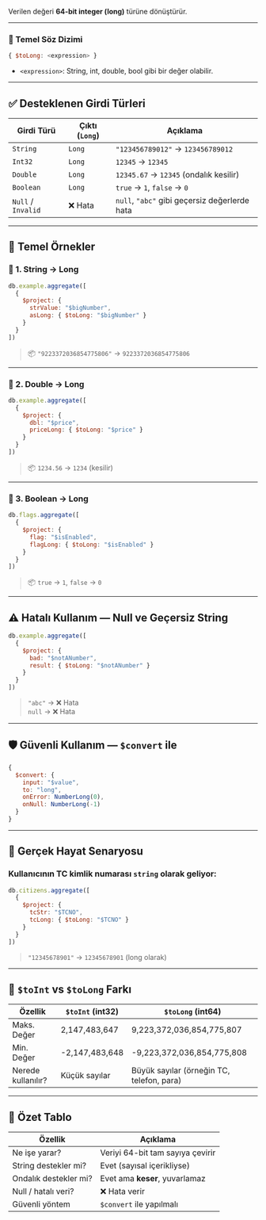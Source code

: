 
Verilen değeri **64-bit integer (long)** türüne dönüştürür.

---

### 📌 Temel Söz Dizimi

```js
{ $toLong: <expression> }
```

- `<expression>`: String, int, double, bool gibi bir değer olabilir.

---

## ✅ Desteklenen Girdi Türleri

|Girdi Türü|Çıktı (`Long`)|Açıklama|
|---|---|---|
|`String`|`Long`|`"123456789012"` → `123456789012`|
|`Int32`|`Long`|`12345` → `12345`|
|`Double`|`Long`|`12345.67` → `12345` (ondalık kesilir)|
|`Boolean`|`Long`|`true` → `1`, `false` → `0`|
|`Null` / `Invalid`|❌ Hata|`null`, `"abc"` gibi geçersiz değerlerde hata|

---

## 🧪 Temel Örnekler

### 🎯 1. String → Long

```js
db.example.aggregate([
  {
    $project: {
      strValue: "$bigNumber",
      asLong: { $toLong: "$bigNumber" }
    }
  }
])
```

> 📦 `"9223372036854775806"` → `9223372036854775806`

---

### 🎯 2. Double → Long

```js
db.example.aggregate([
  {
    $project: {
      dbl: "$price",
      priceLong: { $toLong: "$price" }
    }
  }
])
```

> 📦 `1234.56` → `1234` (kesilir)

---

### 🎯 3. Boolean → Long

```js
db.flags.aggregate([
  {
    $project: {
      flag: "$isEnabled",
      flagLong: { $toLong: "$isEnabled" }
    }
  }
])
```

> 📦 `true` → `1`, `false` → `0`

---

## ⚠️ Hatalı Kullanım — Null ve Geçersiz String

```js
db.example.aggregate([
  {
    $project: {
      bad: "$notANumber",
      result: { $toLong: "$notANumber" }
    }
  }
])
```

> `"abc"` → ❌ Hata  
> `null` → ❌ Hata

---

## 🛡️ Güvenli Kullanım — `$convert` ile

```js
{
  $convert: {
    input: "$value",
    to: "long",
    onError: NumberLong(0),
    onNull: NumberLong(-1)
  }
}
```

---

## 🔁 Gerçek Hayat Senaryosu

### Kullanıcının TC kimlik numarası `string` olarak geliyor:

```js
db.citizens.aggregate([
  {
    $project: {
      tcStr: "$TCNO",
      tcLong: { $toLong: "$TCNO" }
    }
  }
])
```

> `"12345678901"` → `12345678901` (long olarak)

---

## 📏 `$toInt` vs `$toLong` Farkı

|Özellik|`$toInt` (int32)|`$toLong` (int64)|
|---|---|---|
|Maks. Değer|2,147,483,647|9,223,372,036,854,775,807|
|Min. Değer|-2,147,483,648|-9,223,372,036,854,775,808|
|Nerede kullanılır?|Küçük sayılar|Büyük sayılar (örneğin TC, telefon, para)|

---

## 🧠 Özet Tablo

|Özellik|Açıklama|
|---|---|
|Ne işe yarar?|Veriyi 64-bit tam sayıya çevirir|
|String destekler mi?|Evet (sayısal içerikliyse)|
|Ondalık destekler mi?|Evet ama **keser**, yuvarlamaz|
|Null / hatalı veri?|❌ Hata verir|
|Güvenli yöntem|`$convert` ile yapılmalı|
